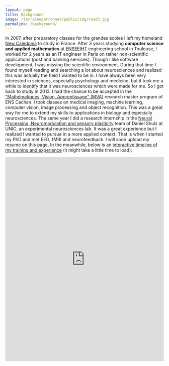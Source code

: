 ```yaml
---
layout: page
title: Background
image: /lorraineperronnet/public/img/road3.jpg
permalink: /background/
---
```


In 2007, after preparatory classes for the grandes écoles I left my homeland [New Caledonia](https://en.wikipedia.org/wiki/New_Caledonia) to study in France. After 3 years studying **computer science and applied mathematics** at [ENSEEIHT](http://www.enseeiht.fr/fr/index.html) engineering school in Toulouse, I worked for 2 years as an IT engineer in Paris on rather non-scientific applications (post and banking services). Though I like software development, I was missing the scientific environment. During that time I found myself reading and searching a lot about neurosciences and realized this was actually the field I wanted to be in. I have always been very interested in sciences, especially psychology and medicine, but it took me a while to identify that it was neurosciences which were made for me. So I got back to study in 2013. I had the chance to be accepted in the ["Mathématiques, Vision, Apprentissage" (MVA)](http://www.cmla.ens-cachan.fr/version-anglaise/academics/mva-master-degree-227777.kjsp?RH=ACCUEIL_GB) research master program of ENS Cachan. I took classes on medical imaging, machine learning, computer vision, image processing and object recognition. This was a great way for me to extend my skills to applications in biology and especially neurosciences. The same year I did a research internship in the [Neural Processing, Neuromodulation and sensory plasticity](https://www.unic.cnrs-gif.fr/teams/Research%20group%20of%20Daniel%20Shulz) team of Daniel Shulz at UNIC, an experimental neurosciences lab. It was a great experience but I realized I wanted to pursue in a more applied context. That is when I started my PhD and met EEG, fMRI and neurofeedback. I will soon upload my resume on this page. In the meanwhile, below is an [interactive timeline of my training and experience](https://cdn.knightlab.com/libs/timeline3/latest/embed/index.html?source=1N46JXnboI8xHbBq5hj3fjEm70N-6syHMXdVC3_r8cwY&font=Default&lang=en&start_at_end=true&initial_zoom=1&height=650) (it might take a little time to load):

<iframe src='https://cdn.knightlab.com/libs/timeline3/latest/embed/index.html?source=1N46JXnboI8xHbBq5hj3fjEm70N-6syHMXdVC3_r8cwY&font=Default&lang=en&start_at_end=true&initial_zoom=2&height=650' width='100%' height='650' webkitallowfullscreen mozallowfullscreen allowfullscreen frameborder='0'></iframe>
